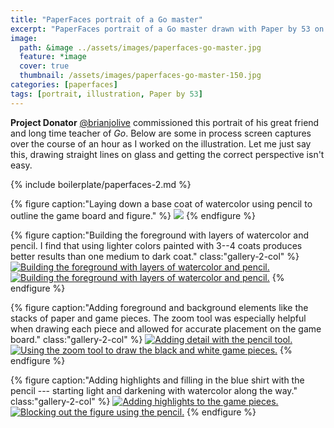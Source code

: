 ```yaml
---
title: "PaperFaces portrait of a Go master"
excerpt: "PaperFaces portrait of a Go master drawn with Paper by 53 on an iPad."
image: 
  path: &image ../assets/images/paperfaces-go-master.jpg 
  feature: *image
  cover: true
  thumbnail: /assets/images/paperfaces-go-master-150.jpg
categories: [paperfaces]
tags: [portrait, illustration, Paper by 53]
---
```


**Project Donator** [@brianjolive](https://twitter.com/brianjolive) commissioned this portrait of his great friend and long time teacher of *Go*. Below are some in process screen captures over the course of an hour as I worked on the illustration. Let me just say this, drawing straight lines on glass and getting the correct perspective isn't easy.

{% include boilerplate/paperfaces-2.md %}

{% figure caption:"Laying down a base coat of watercolor using pencil to outline the game board and figure." %}
[![](/assets/images/paperfaces-go-master-process-1-600.jpg)](/assets/images/paperfaces-go-master-process-1-lg.jpg)
{% endfigure %}

{% figure caption:"Building the foreground with layers of watercolor and pencil. I find that using lighter colors painted with 3--4 coats produces better results than one medium to dark coat." class:"gallery-2-col" %}
[![Building the foreground with layers of watercolor and pencil.](/assets/images/paperfaces-go-master-process-2-600.jpg)](/assets/images/paperfaces-go-master-process-2-lg.jpg)
[![Building the foreground with layers of watercolor and pencil.](/assets/images/paperfaces-go-master-process-3-600.jpg)](/assets/images/paperfaces-go-master-process-3-lg.jpg)
{% endfigure %}

{% figure caption:"Adding foreground and background elements like the stacks of paper and game pieces. The zoom tool was especially helpful when drawing each piece and allowed for accurate placement on the game board." class:"gallery-2-col" %}
[![Adding detail with the pencil tool.](/assets/images/paperfaces-go-master-process-4-600.jpg)](/assets/images/paperfaces-go-master-process-4-lg.jpg)
[![Using the zoom tool to draw the black and white game pieces.](/assets/images/paperfaces-go-master-process-5-600.jpg)](/assets/images/paperfaces-go-master-process-5-lg.jpg)
{% endfigure %}

{% figure caption:"Adding highlights and filling in the blue shirt with the pencil --- starting light and darkening with watercolor along the way." class:"gallery-2-col" %}
[![Adding highlights to the game pieces.](/assets/images/paperfaces-go-master-process-6-600.jpg)](/assets/images/paperfaces-go-master-process-6-lg.jpg)
[![Blocking out the figure using the pencil.](/assets/images/paperfaces-go-master-process-7-600.jpg)](/assets/images/paperfaces-go-master-process-7-lg.jpg)
{% endfigure %}
